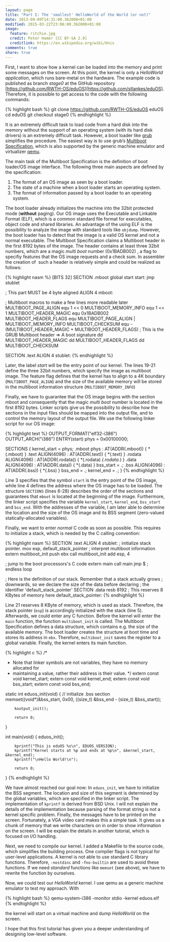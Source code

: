 ```yaml
---
layout: page
title: "Part I: The 'smallest' HelloWorld of the World (or not)"
date: 2013-09-09T14:31:00.362000+01:00
modified: 2015-03-22T23:06:00.362000+01:00
image:
  feature: ritchie.jpg
  credit: Peter Hamer [CC BY-SA 2.0]
  creditlink: https://en.wikipedia.org/wiki/Unix
comments: true
share: true
---
```


First, I want to show how a kernel can be loaded into the memory and
print some messages on the screen. At this point, the kernel is only a
*HelloWorld application*, which runs bare-metal on the hardware. The
example code is published as branch *stage0* at the GitHub repository
[https://github.com/RWTH-OS/eduOS](https://github.com/stlankes/eduOS).
Therefore, it is possible to get access to the code with the following
commands:

{% highlight bash %}
git clone https://github.com/RWTH-OS/eduOS eduOS
cd eduOS
git checkout stage0
{% endhighlight %}

It is an extremely difficult task to load code from a hard disk into the
memory without the support of an operating system (with its hard disk
drivers) is an extremely difficult task. However, a boot loader like
[grub](http://www.gnu.org/s/grub/) simplifies the procedure. The easiest
way is to use grub’s [Multiboot
Specification](http://www.gnu.org/software/grub/manual/multiboot/),
which is also supported by the generic machine emulator and virtualizer
[qemu](http://www.qemu.org).

The main task of the Multiboot Specification is the definition of boot
loader/OS image interface. The following three main aspects are defined
by the specification:

1.  The format of an OS image as seen by a boot loader.
2.  The state of a machine when a boot loader starts an operating
    system.
3.  The format of information passed by a boot loader to an operating
    system.

The boot loader already initializes the machine into the 32bit protected
mode (**without** paging). Our OS image uses the Executable and Linkable
Format (ELF), which is a common standard file format for executables,
object code and shared libraries. An advantage of the using ELF is the
possibility to analyze the image with standard tools like `objdump`.
However, the boot loader
has to detect that the image is a valid OS kernel and not a normal
executable. The Multiboot Specification claims a Multiboot header in the
first 8192 bytes of the image. The header contains at least three 32bit
numbers, which are a magic *multi boot* number (0x1BADB002) , a flag to
specifiy features that the OS image requests and a check sum. In
assembler the creation of  such a header is relatively simple and could
be realized as follows:

{% highlight nasm %}
[BITS 32]
SECTION .mboot
global start
start:
jmp stublet

; This part MUST be 4 byte aligned
ALIGN 4
mboot:

; Multiboot macros to make a few lines more readable later
MULTIBOOT_PAGE_ALIGN   equ 1 << 0
MULTIBOOT_MEMORY_INFO  equ 1 << 1 MULTIBOOT_HEADER_MAGIC equ 0x1BADB002 MULTIBOOT_HEADER_FLAGS equ MULTIBOOT_PAGE_ALIGN | MULTIBOOT_MEMORY_INFO MULTIBOOT_CHECKSUM     equ -(MULTIBOOT_HEADER_MAGIC + MULTIBOOT_HEADER_FLAGS) ; This is the GRUB Multiboot header => A boot signature
dd MULTIBOOT_HEADER_MAGIC
dd MULTIBOOT_HEADER_FLAGS
dd MULTIBOOT_CHECKSUM

SECTION .text
ALIGN 4
stublet:
{% endhighlight %}

Later, the label *start* will be the entry point of our kernel. The
lines 19-21 define the three 32bit numbers, which specify the image as
multiboot image. The feature flag defines that the kernel has to align
to a 4K boundary (`MULTIBOOT_PAGE_ALIGN`) and the
size of the available memory will be stored in the multiboot information
structure (`MULTIBOOT_MEMORY_INFO`)

Finally, we have to guarantee that the OS image begins with the section mboot
and consequently that the
magic *multi boot* number is located in the first 8192 bytes. Linker
scripts give us the possibility to describe how the sections in the
input files should be mapped into the output file, and to control the
memory layout of the output file. We use the following linker script for
our OS image:

{% highlight text %}
OUTPUT_FORMAT("elf32-i386")
OUTPUT_ARCH("i386")
ENTRY(start)
phys = 0x00100000;

SECTIONS
{
  kernel_start = phys;
  .mboot phys : AT(ADDR(.mboot)) {
    *(.mboot)
  }
  .text ALIGN(4096) : AT(ADDR(.text)) {
    *(.text)
  }
  .rodata ALIGN(4096) : AT(ADDR(.rodata)) {
    *(.rodata)
    *(.rodata.*)
  }
  .data ALIGN(4096) : AT(ADDR(.data)) {
    *(.data)
  }
  bss_start = .;
  .bss ALIGN(4096) : AT(ADDR(.bss)) {
    *(.bss)
  }
  bss_end = .;
  kernel_end = .;
}
{% endhighlight %}

Line 3 specifies that the symbol `start` is the entry point of the OS image, while line 4 defines the address where the OS image has to be loaded.
The structure `SECTIONS` (lines 6-28) describes the order of the sections and guarantees that `mboot` is located at the beginning of the image.
Furthermore, the linker script specifies the variable `kernel_start`, `kernel_end`, `bss_start` and `bss_end`.
With the addresses of the variable, I am later able to determine the location and the size of the OS image and its BSS segment (zero-valued statically-allocated variables).

Finally, we want to enter *normal* C code as soon as possible. This
requires to initialize a stack, which is needed by the C calling
convention:

{% highlight nasm %}
SECTION .text
ALIGN 4
stublet:
; initialize stack pointer.
    mov esp, default_stack_pointer
; interpret multiboot information
    extern multiboot_init
    push ebx
    call multiboot_init
    add esp, 4

; jump to the boot processors's C code
    extern main
    call main
    jmp $  ; endless loop

; Here is the definition of our stack. Remember that a stack actually grows
; downwards, so we declare the size of the data before declaring
; the identifier 'default_stack_pointer'
SECTION .data
    resb 8192               ; This reserves 8 KBytes of memory here
default_stack_pointer:
{% endhighlight %}
	
Line 21 reserves 8 KByte of memory, which is used as stack.
Therefore, the stack pointer (`esp`) is accordingly initialized with the stack (line 5).
Afterwards, we could enter any C function.
Before the kernel will enter the `main` function, the function `multiboot_init` is called. 
The Multiboot Specification defines a data structure, which contains e.g. the size of the available memory.
The boot loader creates the structure at boot time and stores its address in `ebx`. Therefore, `multiboot_init` saves the register to a global variable.
Finally, the kernel enters its main function.

{% highlight c %}
/* 
 * Note that linker symbols are not variables, they have no memory allocated for
 * maintaining a value, rather their address is their value.
 */
extern const void kernel_start;
extern const void kernel_end;
extern const void bss_start;
extern const void bss_end;

static int eduos_init(void)
{
        // initialize .bss section
        memset((void*)&bss_start, 0x00, ((size_t) &bss_end - (size_t) &bss_start));

        koutput_init();

        return 0;
}

int main(void)
{
        eduos_init();

        kprintf("This is eduOS %s\n", EDUOS_VERSION);
        kprintf("Kernel starts at %p and ends at %p\n", &kernel_start, &kernel_end);
        kprintf("\nHello World!\n");

        return 0;
}
{% endhighlight %}

We have almost reached our goal now: In `eduos_init`, we have to initialize the BSS segment.
The location and size of this segment is determined by the global variables, which are specified in the linker script.
The implementation of `kprintf` is derived from BSD Unix.
I will not explain the details of the implementation because parsing of the format string is not a kernel specific problem.
Finally, the messages have to be printed on the screen.
Fortunately, a VGA video card makes this a simple task.
It gives us a chunk of memory that we write characters on in order to show information on the screen.
I will be explain the details in another tutorial, which is focused on I/O handling.


Next, we need to compile our kernel.
I added a Makefile to the source code, which simplifies the building process.
One compiler flags is not typical for user-level applications.
A kernel is not able to use standard C library functions. Therefore, `-nostdinc` and `-fno-builtin` are used to avoid these functions.
If we need *standard* functions like `memset` (see above), we have to rewrite the function by ourselves.

Now, we could test our *HelloWorld* kernel. I use qemu as a generic machine emulator to test my approach. With

{% highlight bash %}
qemu-system-i386 -monitor stdio -kernel eduos.elf
{% endhighlight %}

the kernel will start on a virtual machine and dump *HelloWorld* on the
screen.

I hope that this first tutorial has given you a deeper understanding of designing low-level software.
